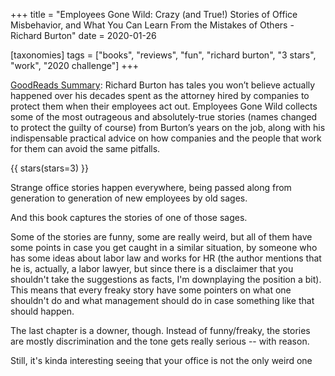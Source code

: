+++
title = "Employees Gone Wild: Crazy (and True!) Stories of Office Misbehavior, and What You Can Learn From the Mistakes of Others - Richard Burton"
date = 2020-01-26

[taxonomies]
tags = ["books", "reviews", "fun", "richard burton", "3 stars", "work", 
"2020 challenge"]
+++

[GoodReads Summary](https://www.goodreads.com/book/show/23130072-employees-gone-wild):
Richard Burton has tales you won’t believe actually happened over his decades
spent as the attorney hired by companies to protect them when their employees
act out. Employees Gone Wild collects some of the most outrageous and
absolutely-true stories (names changed to protect the guilty of course) from
Burton’s years on the job, along with his indispensable practical advice on
how companies and the people that work for them can avoid the same pitfalls.

<!-- more -->

{{ stars(stars=3) }}

Strange office stories happen everywhere, being passed along from generation
to generation of new employees by old sages.

And this book captures the stories of one of those sages.

Some of the stories are funny, some are really weird, but all of them have
some points in case you get caught in a similar situation, by someone who has
some ideas about labor law and works for HR (the author mentions that he is,
actually, a labor lawyer, but since there is a disclaimer that you shouldn't
take the suggestions as facts, I'm downplaying the position a bit). This means
that every freaky story have some pointers on what one shouldn't do and what
management should do in case something like that should happen.

The last chapter is a downer, though. Instead of funny/freaky, the stories are
mostly discrimination and the tone gets really serious -- with reason.

Still, it's kinda interesting seeing that your office is not the only weird
one

